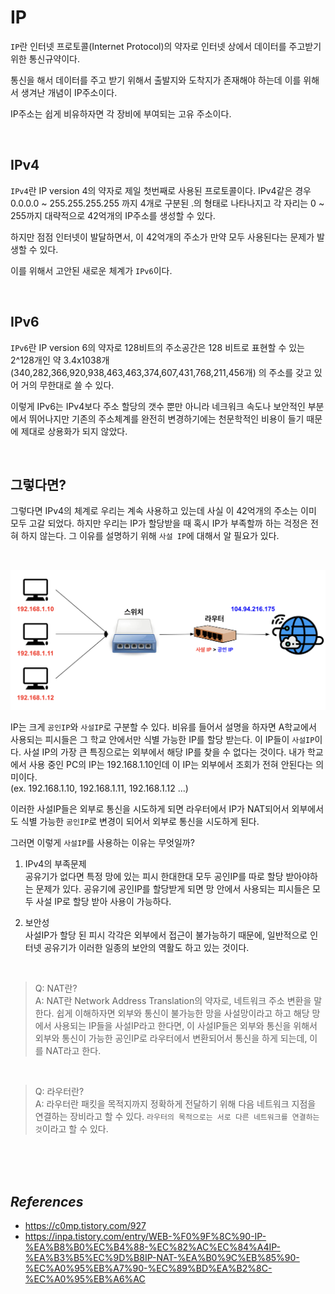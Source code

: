 # IP
`IP`란 인터넷 프로토콜(Internet Protocol)의 약자로 인터넷 상에서 데이터를 주고받기 위한 통신규약이다.

통신을 해서 데이터를 주고 받기 위해서 출발지와 도착지가 존재해야 하는데 이를 위해서 생겨난 개념이 IP주소이다.

IP주소는 쉽게 비유하자면 각 장비에 부여되는 고유 주소이다.

<br/>

## IPv4
`IPv4`란 IP version 4의 약자로 제일 첫번째로 사용된 프로토콜이다. IPv4같은 경우 0.0.0.0 ~ 255.255.255.255 까지 4개로 구분된 .의 형태로 나타나지고 각 자리는 0 ~ 255까지 대략적으로 42억개의 IP주소를 생성할 수 있다.

하지만 점점 인터넷이 발달하면서, 이 42억개의 주소가 만약 모두 사용된다는 문제가 발생할 수 있다.

이를 위해서 고안된 새로운 체계가 `IPv6`이다.

<br/>

## IPv6
`IPv6`란 IP version 6의 약자로 128비트의 주소공간은 128 비트로 표현할 수 있는 2^128개인 약 3.4x1038개(340,282,366,920,938,463,463,374,607,431,768,211,456개) 의 주소를 갖고 있어 거의 무한대로 쓸 수 있다.

이렇게 IPv6는 IPv4보다 주소 할당의 갯수 뿐만 아니라 네크워크 속도나 보안적인 부분에서 뛰어나지만 기존의 주소체계를 완전히 변경하기에는 천문학적인 비용이 들기 때문에 제대로 상용화가 되지 않았다.

<br/>

## 그렇다면?
그렇다면 IPv4의 체계로 우리는 계속 사용하고 있는데 사실 이 42억개의 주소는 이미 모두 고갈 되었다. 하지만 우리는 IP가 할당받을 때 혹시 IP가 부족할까 하는 걱정은 전혀 하지 않는다. 그 이유를 설명하기 위해 `사설 IP`에 대해서 알 필요가 있다.

<br/>

![IP](./image/Network(IP).png)

IP는 크게 `공인IP`와 `사설IP`로 구분할 수 있다. 비유를 들어서 설명을 하자면 A학교에서 사용되는 피시들은 그 학교 안에서만 식별 가능한 IP를 할당 받는다. 이 IP들이 `사설IP`이다. 사설 IP의 가장 큰 특징으로는 외부에서 해당 IP를 찾을 수 없다는 것이다. 내가 학교에서 사용 중인 PC의 IP는 192.168.1.10인데 이 IP는 외부에서 조회가 전혀 안된다는 의미이다.<br/>
(ex. 192.168.1.10, 192.168.1.11, 192.168.1.12 ...)

이러한 사설IP들은 외부로 통신을 시도하게 되면 라우터에서 IP가 NAT되어서 외부에서도 식별 가능한 `공인IP`로 변경이 되어서 외부로 통신을 시도하게 된다.

그러면 이렇게 `사설IP`를 사용하는 이유는 무엇일까?
1. IPv4의 부족문제 <br/>
공유기가 없다면 특정 망에 있는 피시 한대한대 모두 공인IP를 따로 할당 받아야하는 문제가 있다. 공유기에 공인IP를 할당받게 되면 망 안에서 사용되는 피시들은 모두 사설 IP로 할당 받아 사용이 가능하다.

2. 보안성<br/>
사설IP가 할당 된 피시 각각은 외부에서 접근이 불가능하기 때문에, 일반적으로 인터넷 공유기가 이러한 일종의 보안의 역활도 하고 있는 것이다.

<br/>

> Q: NAT란?<br/>
> A: NAT란 Network Address Translation의 약자로, 네트워크 주소 변환을 말한다. 쉽게 이해하자면 외부와 통신이 불가능한 망을 사설망이라고 하고 해당 망에서 사용되는 IP들을 사설IP라고 한다면, 이 사설IP들은 외부와 통신을 위해서 외부와 통신이 가능한 공인IP로 라우터에서 변환되어서 통신을 하게 되는데, 이를 NAT라고 한다.

<br/>

> Q: 라우터란?<br/>
> A: 라우터란 패킷을 목적지까지 정확하게 전달하기 위해 다음 네트워크 지점을 연결하는 장비라고 할 수 있다. `라우터의 목적으로는 서로 다른 네트워크를 연결하는 것`이라고 할 수 있다.



<br/>
<br/>
<br/>

## _References_
- https://c0mp.tistory.com/927
- https://inpa.tistory.com/entry/WEB-%F0%9F%8C%90-IP-%EA%B8%B0%EC%B4%88-%EC%82%AC%EC%84%A4IP-%EA%B3%B5%EC%9D%B8IP-NAT-%EA%B0%9C%EB%85%90-%EC%A0%95%EB%A7%90-%EC%89%BD%EA%B2%8C-%EC%A0%95%EB%A6%AC